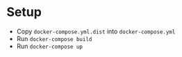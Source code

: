 # Setup

- Copy `docker-compose.yml.dist` into `docker-compose.yml`
- Run `docker-compose build`
- Run `docker-compose up`